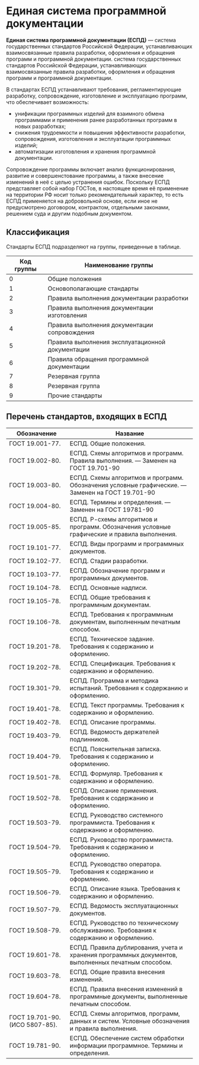 # Единая система программной документации

**Единая система программной документации (ЕСПД)** — система государственных стандартов Российской Федерации, устанавливающих взаимосвязанные правила разработки, оформления и обращения программ и программной документации. система государственных стандартов Российской Федерации, устанавливающих взаимосвязанные правила разработки, оформления и обращения программ и программной документации.

В стандартах ЕСПД устанавливают требования, регламентирующие разработку, сопровождение, изготовление и эксплуатацию программ, что обеспечивает возможность:

* унификации программных изделий для взаимного обмена программами и применения ранее разработанных программ в новых разработках;
* снижения трудоемкости и повышения эффективности разработки, сопровождения, изготовления и эксплуатации программных изделий;
* автоматизации изготовления и хранения программной документации.

Сопровождение программы включает анализ функционирования, развитие и совершенстование программы, а также внесение изменений в неё с целью устранения ошибок.
Поскольку ЕСПД представляет собой набор ГОСТов, в настоящее время её применение на территории РФ носит только рекомендательный характер, то есть ЕСПД применяется на добровольной основе, если иное не предусмотрено договором, контрактом, отдельными законами, решением суда и другим подобным документом.

## Классификация
Стандарты ЕСПД подразделяют на группы, приведенные в таблице.

|Код группы|Наименование группы|
|------|------|
0|Общие положения
1|Основополагающие стандарты
2|Правила выполнения документации разработки
3|Правила выполнения документации изготовления
4|Правила выполнения документации сопровождения
5|Правила выполнения эксплуатационной документации
6|Правила обращения программной документации
7|Резервная группа
8|Резервная группа
9|Прочие стандарты

## Перечень стандартов, входящих в ЕСПД
|Обозначение|Название|
|------|------|
ГОСТ 19.001-77.|	ЕСПД. Общие положения.
ГОСТ 19.002-80.|ЕСПД. Схемы алгоритмов и программ. Правила выполнения. — Заменен на ГОСТ 19.701-90
ГОСТ 19.003-80.	|ЕСПД. Схемы алгоритмов и программ. Обозначения условные графические. — Заменен на ГОСТ 19.701-90
ГОСТ 19.004-80.	|ЕСПД. Термины и определения. — Заменен на ГОСТ 19781-90
ГОСТ 19.005-85.	|ЕСПД. Р-схемы алгоритмов и программ. Обозначения условные графические и правила выполнения.
ГОСТ 19.101-77.	|ЕСПД. Виды программ и программных документов.
ГОСТ 19.102-77.	|ЕСПД. Стадии разработки.
ГОСТ 19.103-77.	|ЕСПД. Обозначение программ и программных документов.
ГОСТ 19.104-78.	|ЕСПД. Основные надписи.
ГОСТ 19.105-78.	|ЕСПД. Общие требования к программным документам.
ГОСТ 19.106-78.	|ЕСПД. Требования к программным документам, выполненным печатным способом.
ГОСТ 19.201-78.	|ЕСПД. Техническое задание. Требования к содержанию и оформлению.
ГОСТ 19.202-78.	|ЕСПД. Спецификация. Требования к содержанию и оформлению.
ГОСТ 19.301-79.	|ЕСПД. Программа и методика испытаний. Требования к содержанию и оформлению.
ГОСТ 19.401-78.	|ЕСПД. Текст программы. Требования к содержанию и оформлению.
ГОСТ 19.402-78.	|ЕСПД. Описание программы.
ГОСТ 19.403-79.	|ЕСПД. Ведомость держателей подлинников.
ГОСТ 19.404-79.	|ЕСПД. Пояснительная записка. Требования к содержанию и оформлению.
ГОСТ 19.501-78.	|ЕСПД. Формуляр. Требования к содержанию и оформлению.
ГОСТ 19.502-78.	|ЕСПД. Описание применения. Требования к содержанию и оформлению.
ГОСТ 19.503-79.	|ЕСПД. Руководство системного программиста. Требования к содержанию и оформлению.
ГОСТ 19.504-79.	|ЕСПД. Руководство программиста. Требования к содержанию и оформлению.
ГОСТ 19.505-79.	|ЕСПД. Руководство оператора. Требования к содержанию и оформлению.
ГОСТ 19.506-79.	|ЕСПД. Описание языка. Требования к содержанию и оформлению.
ГОСТ 19.507-79.	|ЕСПД. Ведомость эксплуатационных документов.
ГОСТ 19.508-79.	|ЕСПД. Руководство по техническому обслуживанию. Требования к содержанию и оформлению.
ГОСТ 19.601-78.	|ЕСПД. Правила дублирования, учета и хранения программных документов, выполненных печатным способом.
ГОСТ 19.603-78.	|ЕСПД. Общие правила внесения изменений.
ГОСТ 19.604-78.	|ЕСПД. Правила внесения изменений в программные документы, выполненные печатным способом.
ГОСТ 19.701-90. (ИСО 5807-85).	|ЕСПД. Схемы алгоритмов, программ, данных и систем. Условные обозначения и правила выполнения.
ГОСТ 19.781-90.	|ЕСПД. Обеспечение систем обработки информации программное. Термины и определения.
